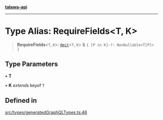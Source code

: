 [**talawa-api**](../../../README.md)

***

# Type Alias: RequireFields\<T, K\>

> **RequireFields**\<`T`, `K`\>: [`Omit`](Omit.md)\<`T`, `K`\> & `{ [P in K]-?: NonNullable<T[P]> }`

## Type Parameters

• **T**

• **K** *extends* keyof `T`

## Defined in

[src/types/generatedGraphQLTypes.ts:46](https://github.com/Suyash878/talawa-api/blob/e4413cec641a837926071678fed3c7f67234e31e/src/types/generatedGraphQLTypes.ts#L46)
